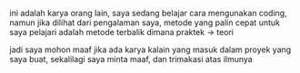 ini adalah karya orang lain, saya sedang belajar cara mengunakan coding, namun jika dilihat dari pengalaman saya, metode yang palin cepat untuk saya pelajari adalah metode terbalik dimana praktek -> teori

jadi saya mohon maaf jika ada karya kalain yang masuk dalam proyek yang saya buat, sekalilagi saya minta maaf, dan trimakasi atas ilmunya
